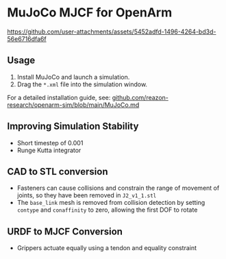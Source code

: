 # MuJoCo MJCF for OpenArm

https://github.com/user-attachments/assets/5452adfd-1496-4264-bd3d-56e6716dfa6f

## Usage

1. Install MuJoCo and launch a simulation.
2. Drag the `*.xml` file into the simulation window.

For a detailed installation guide, see: [github.com/reazon-research/openarm-sim/blob/main/MuJoCo.md](https://github.com/reazon-research/openarm-sim/blob/main/openarm_mujoco/README_MuJoCo.md)

## Improving Simulation Stability
- Short timestep of 0.001
- Runge Kutta integrator

## CAD to STL conversion
- Fasteners can cause collisions and constrain the range of movement of joints, so they have been removed in `J2_v1_1.stl`
- The `base_link` mesh is removed from collision detection by setting `contype` and `conaffinity` to zero, allowing the first DOF to rotate

## URDF to MJCF Conversion
- Grippers actuate equally using a tendon and equality constraint
